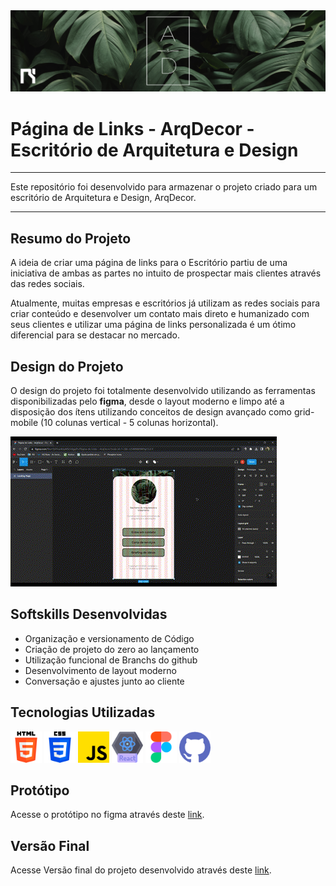 <img src='./src/img/banner.jpg'>
<h1>Página de Links - ArqDecor - Escritório de Arquitetura e Design</h1>
<hr>
<p>Este repositório foi desenvolvido para armazenar o projeto criado para um escritório de Arquitetura e Design, ArqDecor.</p>
<hr>
<h2>Resumo do Projeto</h2>
<p>A ideia de criar uma página de links para o Escritório partiu de uma iniciativa de ambas as partes no intuito de prospectar mais clientes através das redes sociais.</p>
<p>Atualmente, muitas empresas e escritórios já utilizam as redes sociais para criar conteúdo e desenvolver um contato mais direto e humanizado com seus clientes e utilizar uma página de links personalizada é um ótimo diferencial para se destacar no mercado.</p>
<h2>Design do Projeto</h2>
<p>O design do projeto foi totalmente desenvolvido utilizando as ferramentas disponibilizadas pelo <strong>figma</strong>, desde o layout moderno e limpo até a disposição dos ítens utilizando conceitos de design avançado como grid-mobile (10 colunas vertical - 5 colunas horizontal).</p>
<img src='./arqdecor/src/img/figma.gif'/>
<h2>Softskills Desenvolvidas</h2>
<ul>
    <li>Organização e versionamento de Código</li>
    <li>Criação de projeto do zero ao lançamento</li>
    <li>Utilização funcional de Branchs do github</li>
    <li>Desenvolvimento de layout moderno</li>
    <li>Conversação e ajustes junto ao cliente</li>
</ul>
<h2>Tecnologias Utilizadas</h2>
<div>
    <img src='./src/img/html-5.png' style="width: 50px"/>
    <img src='./src/img/css-3.png' style="width: 50px"/>
    <img src='./src/img/js.png' style="width: 50px"/>
    <img src='./src/img/react.png' style="width: 50px"/>
    <img src='./src/img/figma.png' style="width: 50px"/>
    <img src='./src/img/github.png' style="width: 50px"/>
</div>
<h2>Protótipo</h2>
<p>Acesse o protótipo no figma através deste <a href='https://www.figma.com/file/cYjVYcwnKrpMSEnVgpjf1r/P%C3%A1gina-de-Links---ArqDecor?t=vURUqt857VEizeLs-0'>link</a>.</p>
<h2>Versão Final</h2>
<p>Acesse Versão final do projeto desenvolvido através deste <a href='#'>link</a>.</p>

